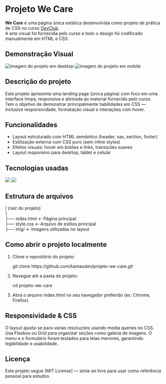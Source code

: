 <h1>Projeto We Care</h1>

<p><b>We Care</b> é uma página única estática desenvolvida como projeto de prática de CSS no curso <a href="https://www.devclub.com.br/">DevClub</a>.<br>
  A arte visual foi fornecida pelo curso e todo o design foi codificado manualmente em HTML e CSS.</p>

<h2>Demonstração Visual</h2>
<img src="https://github.com/kamaudev/projeto-we-care/blob/main/img/Macbook-Air-127.0.0.1.png?raw=true" alt="imagem do projeto em desktop">
<img src="https://github.com/kamaudev/projeto-we-care/blob/main/img/iPhone-13-PRO-127.0.0.1.png?raw=true" alt="imagem do projeto em mobile">
<h2>Descrição do projeto</h2>

<p>Este projeto apresenta uma landing page (única página) com foco em uma interface limpa, responsiva e alinhada ao material fornecido pelo curso. Tem o objetivo de demonstrar principalmente habilidades em CSS — inclusive responsividade, formatação visual e interações com hover.</p>

<h2>Funcionalidades</h2>
 <ul>
<li>Layout estruturado com HTML semântico (header, nav, section, footer)</li>  
<li>Estilização externa com CSS puro (sem inline styles)</li>  
<li>Efeitos visuais: hover em botões e links, transições suaves</li>  
<li>Layout responsivo para desktop, tablet e celular</li>
</ul>

<h2>Tecnologias usadas</h2>

<p><img src="https://img.shields.io/badge/html5-%23E34F26.svg?style=for-the-badge&logo=html5&logoColor=white" /> <img src="https://img.shields.io/badge/css3-%231572B6.svg?style=for-the-badge&logo=css3&logoColor=white"/></p>

<h2>Estrutura de arquivos</h2> 

/ (raiz do projeto)<br>
│ <br>
├── index.html ← Página principal <br>
├── style.css ← Arquivo de estilos principal <br>
├── img/ ← Imagens utilizadas no layout

<h2>Como abrir o projeto localmente</h2>
<ol>
  <li>Clone o repositório do projeto:<br>
  <p>git clone https://github.com/kamaudev/projeto-we-care.git</p></li>
  <li>Navegue até a pasta do projeto: <br>
  <p>cd projeto-we-care</p></li>
  <li>Abra o arquivo index.html no seu navegador preferido (ex: Chrome, Firefox).</li>
</ol>

<h2>Responsividade & CSS</h2>
<p>O layout ajusta-se para várias resoluções usando media queries no CSS. Usa Flexbox ou Grid para organizar seções como galeria de imagens. O menu e o formulário foram testados para telas menores, garantindo legibilidade e usabilidade.
</p>

<h2>Licença</h2>
<p>Este projeto segue [MIT License] — sinta-se livre para usar como referência pessoal para estudos.</p>

